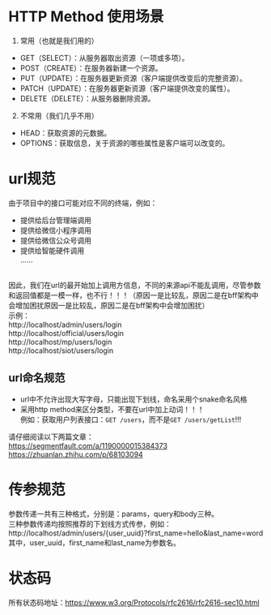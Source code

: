# HTTP Method 使用场景
1. 常用（也就是我们用的）
* GET（SELECT）：从服务器取出资源（一项或多项）。
* POST（CREATE）：在服务器新建一个资源。
* PUT（UPDATE）：在服务器更新资源（客户端提供改变后的完整资源）。
* PATCH（UPDATE）：在服务器更新资源（客户端提供改变的属性）。
* DELETE（DELETE）：从服务器删除资源。
2. 不常用（我们几乎不用）
* HEAD：获取资源的元数据。
* OPTIONS：获取信息，关于资源的哪些属性是客户端可以改变的。

# url规范
由于项目中的接口可能对应不同的终端，例如：
* 提供给后台管理端调用
* 提供给微信小程序调用
* 提供给微信公众号调用
* 提供给智能硬件调用 <br />
  ……
<br />
因此，我们在url的最开始加上调用方信息，不同的来源api不能乱调用，尽管参数和返回值都是一模一样，也不行！！！（原因一是比较乱，原因二是在bff架构中会增加困扰原因一是比较乱，原因二是在bff架构中会增加困扰）<br />
示例：<br />
http://localhost/admin/users/login<br />
http://localhost/official/users/login<br />
http://localhost/mp/users/login<br />
http://localhost/siot/users/login<br />

## url命名规范
* url中不允许出现大写字母，只能出现下划线，命名采用个snake命名风格
* 采用http method来区分类型，不要在url中加上动词！！！<br />
例如：获取用户列表接口：`GET /users`，而不是`GET /users/getList`!!!

请仔细阅读以下两篇文章：<br />
https://segmentfault.com/a/1190000015384373 <br />
https://zhuanlan.zhihu.com/p/68103094 <br />

# 传参规范
参数传递一共有三种格式，分别是：params，query和body三种。<br />
三种参数传递均按照推荐的下划线方式传参，例如：<br />
http://localhost/admin/users/{user_uuid}?first_name=hello&last_name=word<br />
其中，user_uuid，first_name和last_name为参数名。

# 状态码
所有状态码地址：https://www.w3.org/Protocols/rfc2616/rfc2616-sec10.html
